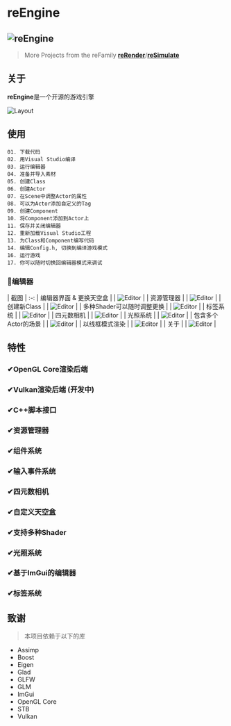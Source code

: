 # reEngine
![reEngine](reEngine.png)
---
> More Projects from the reFamily [**reRender**](https://github.com/GZhonghui/reRender)/[**reSimulate**](https://github.com/GZhonghui/reSimulate)

## 关于
**reEngine**是一个开源的游戏引擎

![Layout](Layout.png)

## 使用
```
01. 下载代码
02. 用Visual Studio编译
03. 运行编辑器
04. 准备并导入素材
05. 创建Class
06. 创建Actor
07. 在Scene中调整Actor的属性
08. 可以为Actor添加自定义的Tag
09. 创建Component
10. 将Component添加到Actor上
11. 保存并关闭编辑器
12. 重新加载Visual Studio工程
13. 为Class和Component编写代码
14. 编辑Config.h, 切换到编译游戏模式
16. 运行游戏
17. 你可以随时切换回编辑器模式来调试
```

### 🚩编辑器
| 截图 |
:-:
| 编辑器界面 & 更换天空盒 |
| ![Editor](Editor_01.gif) |
| 资源管理器 |
| ![Editor](Editor_02.gif) |
| 创建新Class |
| ![Editor](Editor_03.gif) |
| 多种Shader可以随时调整更换 |
| ![Editor](Editor_04.gif) |
| 标签系统 |
| ![Editor](Editor_05.gif) |
| 四元数相机 |
| ![Editor](Editor_06.gif) |
| 光照系统 |
| ![Editor](Editor_07.gif) |
| 包含多个Actor的场景 |
| ![Editor](Editor_08.gif) |
| 以线框模式渲染 |
| ![Editor](Editor_09.png) |
| 关于 |
| ![Editor](Editor_10.png) |

## 特性
### ✔OpenGL Core渲染后端
### ✔Vulkan渲染后端 (开发中)
### ✔C++脚本接口
### ✔资源管理器
### ✔组件系统
### ✔输入事件系统
### ✔四元数相机
### ✔自定义天空盒
### ✔支持多种Shader
### ✔光照系统
### ✔基于ImGui的编辑器
### ✔标签系统

## 致谢
> 本项目依赖于以下的库
* Assimp
* Boost
* Eigen
* Glad
* GLFW
* GLM
* ImGui
* OpenGL Core
* STB
* Vulkan
